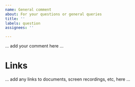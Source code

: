 ```yaml
---
name: General comment
about: For your questions or general queries
title: ''
labels: question
assignees: ''

---
```


... add your comment here ...

# Links
... add any links to documents, screen recordings, etc, here ...
